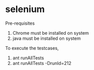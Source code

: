 # selenium

Pre-requisites 
1. Chrome must be installed on system
2. java must be installed on system

To execute the testcases, 
1. ant runAllTests
2. ant runAllTests -DrunId=212
